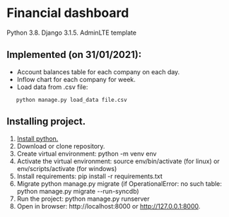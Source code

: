 # Financial dashboard

Python 3.8.
Django 3.1.5.
AdminLTE template

## Implemented (on 31/01/2021):
* Account balances table for each company on each day.
* Inflow chart for each company for week.
* Load data from .csv file:
 ```shell script
    python manage.py load_data file.csv   
 ```

## Installing project.
1. [Install python.](https://www.python.org/downloads/)
2. Download or clone repository.
3. Create virtual environment: python -m venv env
4. Activate the virtual environment: source env/bin/activate (for linux) or env/scripts/activate (for windows)
5. Install requirements: pip install -r requirements.txt
7. Migrate python manage.py migrate (if OperationalError: no such table: python manage.py migrate --run-syncdb)
8. Run the project: python manage.py runserver
9. Open in browser: http://localhost:8000 or http://127.0.0.1:8000.

